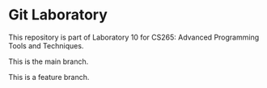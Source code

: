 # Git Laboratory

This repository is part of Laboratory 10 for CS265: Advanced Programming Tools and Techniques.

This is the main branch.

This is a feature branch.
